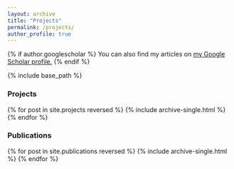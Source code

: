 ```yaml
---
layout: archive
title: "Projects"
permalink: /projects/
author_profile: true
---
```


{% if author.googlescholar %}
  You can also find my articles on <u><a href="{{author.googlescholar}}">my Google Scholar profile</a>.</u>
{% endif %}

{% include base_path %}

### Projects
{% for post in site.projects reversed %}
  {% include archive-single.html %}
{% endfor %}

### Publications
{% for post in site.publications reversed %}
  {% include archive-single.html %}
{% endfor %}
